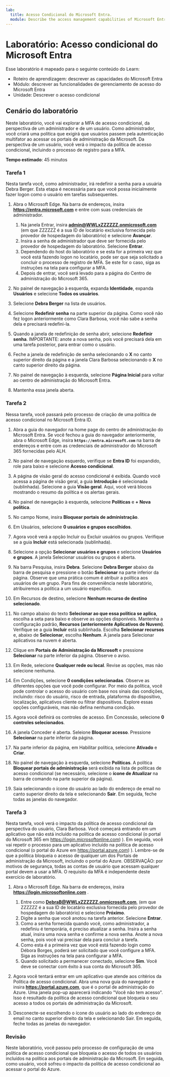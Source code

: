 ```yaml
---
lab:
  title: Acesso Condicional do Microsoft Entra.
  module: Describe the access management capabilities of Microsoft Entra
---
```


# Laboratório: Acesso condicional do Microsoft Entra

Esse laboratório é mapeado para o seguinte conteúdo do Learn:

- Roteiro de aprendizagem: descrever as capacidades do Microsoft Entra
- Módulo: descrever as funcionalidades de gerenciamento de acesso do Microsoft Entra
- Unidade: Descrever o acesso condicional

## Cenário do laboratório

Neste laboratório, você vai explorar a MFA de acesso condicional, da perspectiva de um administrador e de um usuário.  Como administrador, você criará uma política que exigirá que usuários passem pela autenticação multifator ao acessar os portais de administração da Microsoft.  Da perspectiva de um usuário, você verá o impacto da política de acesso condicional, incluindo o processo de registro para a MFA.

**Tempo estimado**: 45 minutos

### Tarefa 1

Nesta tarefa você, como administrador, irá redefinir a senha para a usuária Debra Berger.  Esta etapa é necessária para que você possa inicialmente fazer logon como o usuário em tarefas subsequentes.

1. Abra o Microsoft Edge.  Na barra de endereços, insira **https://entra.microsoft.com** e entre com suas credenciais de administrador.
    1. Na janela Entrar, insira **admin@WWLxZZZZZZ.onmicrosoft.com** (em que ZZZZZZ é a sua ID de locatário exclusiva fornecida pelo provedor de hospedagem do laboratório) e selecione **Avançar**.
    1. Insira a senha de administrador que deve ser fornecida pelo provedor de hospedagem do laboratório. Selecione **Entrar**.
    1. Dependendo do host do laboratório e se esta for a primeira vez que você está fazendo logon no locatário, pode ser que seja solicitado a concluir o processo de registro de MFA. Se este for o caso, siga as instruções na tela para configurar a MFA.
    1. Depois de entrar, você será levado para a página do Centro de administração do Microsoft 365.

1. No painel de navegação à esquerda, expanda **Identidade**, expanda **Usuários** e selecione **Todos os usuários**.

1. Selecione **Debra Berger** na lista de usuários.

1. Selecione **Redefinir senha** na parte superior da página. Como você não fez logon anteriormente como Clara Barbosa, você não sabe a senha dela e precisará redefini-la.

1. Quando a janela de redefinição de senha abrir, selecione **Redefinir senha**.  IMPORTANTE: anote a nova senha, pois você precisará dela em uma tarefa posterior, para entrar como o usuário.

1. Feche a janela de redefinição de senha selecionando o **X** no canto superior direito da página e a janela Clara Barbosa selecionando o **X** no canto superior direito da página.

1. No painel de navegação à esquerda, selecione **Página Inicial** para voltar ao centro de administração do Microsoft Entra.

1. Mantenha essa janela aberta.

### Tarefa 2

Nessa tarefa, você passará pelo processo de criação de uma política de acesso condicional no Microsoft Entra ID.

1. Abra a guia do navegador na home page do centro de administração do Microsoft Entra.   Se você fechou a guia do navegador anteriormente, abra o Microsoft Edge, insira **`https://entra.microsoft.com`** na barra de endereços e entre com as credenciais de administrador do Microsoft 365 fornecidas pelo ALH.

1. No painel de navegação esquerdo, verifique se **Entra ID** foi expandido, role para baixo e selecione **Acesso condicional**.

1. A página de visão geral do acesso condicional é exibida. Quando você acessa a página de visão geral, a guia **Introdução** é selecionada (sublinhada). Selecione a guia **Visão geral**. Aqui, você verá blocos mostrando o resumo da política e os alertas gerais.

1. No painel de navegação à esquerda, selecione **Políticas** e **+ Nova política**.

1. No campo Nome, insira **Bloquear portais de administração**.

1. Em Usuários, selecione **0 usuários e grupos escolhidos**.

1. Agora você verá a opção Incluir ou Excluir usuários ou grupos.  Verifique se a guia **Incluir** está selecionada (sublinhada).

1. Selecione a opção **Selecionar usuários e grupos** e selecione **Usuários e grupos**.  A janela Selecionar usuários ou grupos é aberta.  

1. Na barra Pesquisa, insira **Debra**.  Selecione **Debra Berger** abaixo da barra de pesquisa e pressione o botão **Selecionar** na parte inferior da página.  Observe que uma prática comum é atribuir a política aos usuários de um grupo.  Para fins de conveniência neste laboratório, atribuiremos a política a um usuário específico.

1. Em Recursos de destino, selecione **Nenhum recurso de destino selecionado**.

1. No campo abaixo do texto **Selecionar ao que essa política se aplica**, escolha a seta para baixo e observe as opções disponíveis.  Mantenha a configuração padrão, **Recursos (anteriormente Aplicativos de Nuvem)**.  Verifique se a guia **Incluir** está sublinhada.  Escolha **Selecionar recursos** e, abaixo de **Selecionar**, escolha **Nenhum**.  A janela para Selecionar aplicativos na nuvem é aberta.

1. Clique em **Portais de Administração da Microsoft** e pressione **Selecionar** na parte inferior da página.  Observe o aviso.  

1. Em Rede, selecione **Qualquer rede ou local**.  Revise as opções, mas não selecione nenhuma.

1. Em Condições, selecione **0 condições selecionadas**.  Observe as diferentes opções que você pode configurar.  Por meio da política, você pode controlar o acesso do usuário com base nos sinais das condições, incluindo: risco do usuário, risco de entrada, plataforma do dispositivo, localização, aplicativos cliente ou filtrar dispositivos.  Explore essas opções configuráveis, mas não defina nenhuma condição.

1. Agora você definirá os controles de acesso.  Em Concessão, selecione **0 controles selecionados**.

1. A janela Conceder é aberta.  Seleione **Bloquear acesso**. Pressione **Selecionar** na parte inferior da página.

1. Na parte inferior da página, em Habilitar política, selecione **Ativado** e **Criar**.

1. No painel de navegação à esquerda, selecione **Políticas**. A política **Bloquear portais de administração** será exibida na lista de políticas de acesso condicional (se necessário, selecione o **ícone de Atualizar** na barra de comando na parte superior da página).

1. Saia selecionando o ícone do usuário ao lado do endereço de email no canto superior direito da tela e selecionando **Sair**. Em seguida, feche todas as janelas do navegador.

### Tarefa 3

Nesta tarefa, você verá o impacto da política de acesso condicional da perspectiva do usuário, Clara Barbosa. Você começará entrando em um aplicativo que não está incluído na política de acesso condicional (o portal do Microsoft 365 em https://login.microsoftonline.com) ).  Em seguida, você vai repetir o processo para um aplicativo incluído na política de acesso condicional (o portal do Azure em https://portal.azure.com) ).  Lembre-se de que a política bloqueia o acesso de qualquer um dos Portais de administração da Microsoft, incluindo o portal do Azure.  OBSERVAÇÃO: por motivos de segurança, todas as contas de usuário que acessam qualquer portal devem a usar a MFA.  O requisito da MFA é independente deste exercício de laboratório.

1. Abra o Microsoft Edge.  Na barra de endereços, insira **https://login.microsoftonline.com** .
    1. Entre como **DebraB@WWLxZZZZZZ.onmicrosoft.com**, (em que ZZZZZZ é a sua ID de locatário exclusiva fornecida pelo provedor de hospedagem do laboratório) e selecione **Próximo**.
    1. Digite a senha que você anotou na tarefa anterior. Selecione **Entrar**.
    1. Como a senha fornecida quando você, como administrador, a redefiniu é temporária, é preciso atualizar a senha. Insira a senha atual, insira uma nova senha e confirme a nova senha.  Anote a nova senha, pois você vai precisar dela para concluir a tarefa.
    1. Como esta é a primeira vez que você está fazendo login como Débora Borges, poderá ser solicitado que você configure a MFA. Siga as instruções na tela para configurar a MFA.
    1. Quando solicitado a permanecer conectado, selecione **Sim**.  Você deve se conectar com êxito à sua conta do Microsoft 365.

1. Agora você tentará entrar em um aplicativo que atende aos critérios da Política de acesso condicional. Abra uma nova guia do navegador e insira **https://portal.azure.com**, que é o portal de administração do Azure.  Uma janela pop-up aparecerá indicando "Você não tem acesso".  Isso é resultado da política de acesso condicional que bloqueia o seu acesso a todos os portais de administração da Microsoft.

1. Desconecte-se escolhendo o ícone do usuário ao lado do endereço de email no canto superior direito da tela e selecionando Sair. Em seguida, feche todas as janelas do navegador.

### Revisão

Neste laboratório, você passou pelo processo de configuração de uma política de acesso condicional que bloqueia o acesso de todos os usuários incluídos na política aos portais de administração da Microsoft.  Em seguida, como usuário, você sofreu o impacto da política de acesso condicional ao acessar o portal do Azure.
